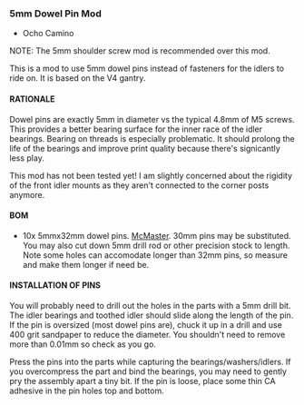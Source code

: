 ### 5mm Dowel Pin Mod
- Ocho Camino

NOTE:  The 5mm shoulder screw mod is recommended over this mod.

This is a mod to use 5mm dowel pins instead of fasteners for the idlers to ride on.  It is based on the V4 gantry.

#### RATIONALE
Dowel pins are exactly 5mm in diameter vs the typical 4.8mm of M5 screws.  This provides a better bearing surface for the inner race of the idler bearings.  Bearing on threads is especially problematic.
It should prolong the life of the bearings and improve print quality because there's signicantly less play.

This mod has not been tested yet!  I am slightly concerned about the rigidity of the front idler mounts as they aren't connected to the corner posts anymore.   

#### BOM
  - 10x 5mmx32mm dowel pins.  [McMaster](https://www.mcmaster.com/91585A569/).  30mm pins may be substituted.  You may also cut down 5mm drill rod or other precision stock to length.  Note some holes can accomodate longer than 32mm pins, so measure and make them longer if need be.

#### INSTALLATION OF PINS
You will probably need to drill out the holes in the parts with a 5mm drill bit.  The idler bearings and toothed idler should slide along the length of the pin.  If the pin is oversized (most dowel pins are), chuck it up in a drill and use 400 grit sandpaper to reduce the diameter.  You shouldn't need to remove more than 0.01mm so check as you go.   

Press the pins into the parts while capturing the bearings/washers/idlers.  If you overcompress the part and bind the bearings, you may need to gently pry the assembly apart a tiny bit.  If the pin is loose, place some thin CA adhesive in the pin holes top and bottom.

